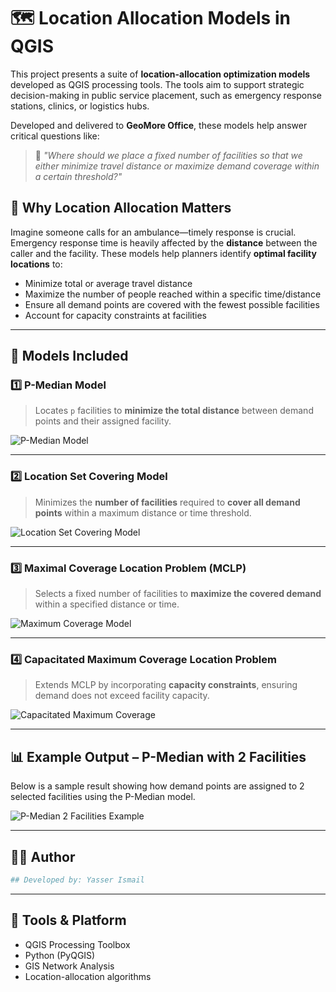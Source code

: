# 🗺️ Location Allocation Models in QGIS

This project presents a suite of **location-allocation optimization models** developed as QGIS processing tools. The tools aim to support strategic decision-making in public service placement, such as emergency response stations, clinics, or logistics hubs.

Developed and delivered to **GeoMore Office**, these models help answer critical questions like:

> 📍 *"Where should we place a fixed number of facilities so that we either minimize travel distance or maximize demand coverage within a certain threshold?"*

## 🧠 Why Location Allocation Matters

Imagine someone calls for an ambulance—timely response is crucial. Emergency response time is heavily affected by the **distance** between the caller and the facility. These models help planners identify **optimal facility locations** to:
- Minimize total or average travel distance
- Maximize the number of people reached within a specific time/distance
- Ensure all demand points are covered with the fewest possible facilities
- Account for capacity constraints at facilities

---

## 🚦 Models Included

### 1️⃣ P-Median Model
> Locates `p` facilities to **minimize the total distance** between demand points and their assigned facility.

![P-Median Model](images/Image_001.png)

---

### 2️⃣ Location Set Covering Model
> Minimizes the **number of facilities** required to **cover all demand points** within a maximum distance or time threshold.

![Location Set Covering Model](images/Image_003.png)

---

### 3️⃣ Maximal Coverage Location Problem (MCLP)
> Selects a fixed number of facilities to **maximize the covered demand** within a specified distance or time.

![Maximum Coverage Model](images/Image_002.png)

---

### 4️⃣ Capacitated Maximum Coverage Location Problem
> Extends MCLP by incorporating **capacity constraints**, ensuring demand does not exceed facility capacity.

![Capacitated Maximum Coverage](images/Image_004.png)

---

## 📊 Example Output – P-Median with 2 Facilities

Below is a sample result showing how demand points are assigned to 2 selected facilities using the P-Median model.

![P-Median 2 Facilities Example](images/Layout_1.png)

---

## 👨‍💻 Author

```python
## Developed by: Yasser Ismail
````

---

## 🧩 Tools & Platform

* QGIS Processing Toolbox
* Python (PyQGIS)
* GIS Network Analysis
* Location-allocation algorithms